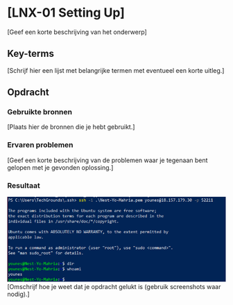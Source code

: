 # [LNX-01 Setting Up]
[Geef een korte beschrijving van het onderwerp]

## Key-terms
[Schrijf hier een lijst met belangrijke termen met eventueel een korte uitleg.]

## Opdracht
### Gebruikte bronnen
[Plaats hier de bronnen die je hebt gebruikt.]

### Ervaren problemen
[Geef een korte beschrijving van de problemen waar je tegenaan bent gelopen met je gevonden oplossing.]

### Resultaat
![Ingelogd](/00_includes/LNX-01%20ingelog.png "title")
[Omschrijf hoe je weet dat je opdracht gelukt is (gebruik screenshots waar nodig).]
